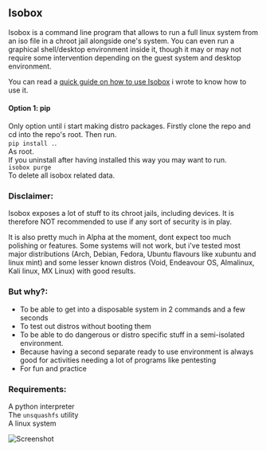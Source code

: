 ## Isobox
Isobox is a command line program that allows to run a full linux system from an iso file in a chroot jail alongside one's system.
You can even run a graphical shell/desktop environment inside it, though it may or may not require some intervention depending on the guest system and desktop environment.

You can read a [quick guide on how to use Isobox](https://github.com/Solirs/Isobox/blob/main/USEGUIDE.md) i wrote to know how to use it.

#### Option 1: pip
Only option until i start making distro packages.
Firstly clone the repo and cd into the repo's root.
Then run.  
`pip install .`.  
As root.  
If you uninstall after having installed this way you may want to run.  
`isobox purge`  
To delete all isobox related data.


### Disclaimer:
  Isobox exposes a lot of stuff to its chroot jails, including devices.
  It is therefore NOT recommended to use if any sort of security is in play.
  
  It is also pretty much in Alpha at the moment, dont expect too much polishing or features.
  Some systems will not work, but i've tested most major distributions (Arch, Debian, Fedora, Ubuntu flavours like xubuntu and linux mint) and some lesser   known distros (Void, Endeavour OS, Almalinux, Kali linux, MX Linux) with good results.

### But why?:
  - To be able to get into a disposable system in 2 commands and a few seconds
  - To test out distros without booting them
  - To be able to do dangerous or distro specific stuff in a semi-isolated environment.
  - Because having a second separate ready to use environment is always good for activities needing a lot of programs like pentesting
  - For fun and practice

### Requirements:
  A python interpreter  
  The `unsquashfs` utility  
  A linux system  
  
  
  

![Screenshot](https://i.imgur.com/rX7YgGI.png)
